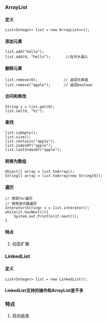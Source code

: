 ### ArrayList

#### 定义
```
List<Integer> list = new ArrayList<>();
```

#### 添加元素
```
list.add("hello");
list.add(0, "hello");       //在开头插入
```

#### 删除元素
```
list.remove(0);            // 返回元素值
list.remove("apple");      // 返回boolean
```

#### 访问和修改
```
String s = list.get(0);
list.set(0, "hi");
```

#### 查找
```
list.isEmpty();
list.size();
list.contains("apple");
list.indexOf("apple");
list.lastIndexOf("apple");
```

#### 转换为数组
```
Object[] array = list.toArray();
String[] array = list.toArray(new String[0]);
```

#### 遍历
```
// 常规for遍历
// 使用迭代器遍历
Interator<String> s = list.interator();
while(it.hasNext()){
	System.out.Println(it.next());
}
```
#### 特点
1. 动态扩展

### LinkedList
#### 定义
```
List<Integer> list = new LinkedList();
```

#### LinkedList支持的操作和ArrayList差不多

### 特点
1. 双向链表
	